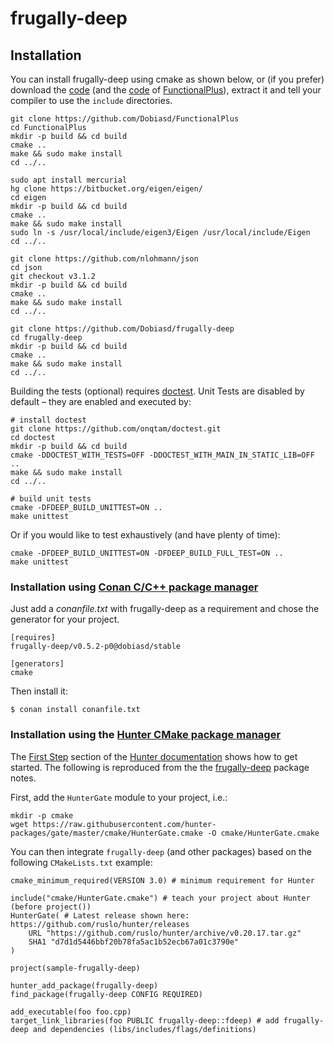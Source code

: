 frugally-deep
=============

Installation
------------

You can install frugally-deep using cmake as shown below, or (if you prefer) download the [code](https://github.com/Dobiasd/frugally-deep/archive/master.zip) (and the [code](https://github.com/Dobiasd/FunctionalPlus/archive/master.zip) of [FunctionalPlus](https://github.com/Dobiasd/FunctionalPlus)), extract it and tell your compiler to use the `include` directories.

```
git clone https://github.com/Dobiasd/FunctionalPlus
cd FunctionalPlus
mkdir -p build && cd build
cmake ..
make && sudo make install
cd ../..

sudo apt install mercurial
hg clone https://bitbucket.org/eigen/eigen/
cd eigen
mkdir -p build && cd build
cmake ..
make && sudo make install
sudo ln -s /usr/local/include/eigen3/Eigen /usr/local/include/Eigen
cd ../..

git clone https://github.com/nlohmann/json
cd json
git checkout v3.1.2
mkdir -p build && cd build
cmake ..
make && sudo make install
cd ../..

git clone https://github.com/Dobiasd/frugally-deep
cd frugally-deep
mkdir -p build && cd build
cmake ..
make && sudo make install
cd ../..
```

Building the tests (optional) requires [doctest](https://github.com/onqtam/doctest). Unit Tests are disabled by default – they are enabled and executed by:

```
# install doctest
git clone https://github.com/onqtam/doctest.git
cd doctest
mkdir -p build && cd build
cmake -DDOCTEST_WITH_TESTS=OFF -DDOCTEST_WITH_MAIN_IN_STATIC_LIB=OFF ..
make && sudo make install
cd ../..

# build unit tests
cmake -DFDEEP_BUILD_UNITTEST=ON ..
make unittest
```

Or if you would like to test exhaustively (and have plenty of time):
```
cmake -DFDEEP_BUILD_UNITTEST=ON -DFDEEP_BUILD_FULL_TEST=ON ..
make unittest
```


### Installation using [Conan C/C++ package manager](https://conan.io)

Just add a *conanfile.txt* with frugally-deep as a requirement and chose the generator for your project.

```
[requires]
frugally-deep/v0.5.2-p0@dobiasd/stable

[generators]
cmake
```

Then install it:

```
$ conan install conanfile.txt
```

### Installation using the [Hunter CMake package manager](https://github.com/ruslo/hunter)

The [First Step](https://docs.hunter.sh/en/latest/quick-start/boost-components.html#first-step) section of the [Hunter documentation](https://docs.hunter.sh/en/latest/index.html) shows how to get started.  The following is reproduced from the the [frugally-deep](https://docs.hunter.sh/en/latest/packages/pkg/frugally-deep.html?highlight=frugally-deep) package notes.

First, add the `HunterGate` module to your project, i.e.:

```
mkdir -p cmake
wget https://raw.githubusercontent.com/hunter-packages/gate/master/cmake/HunterGate.cmake -O cmake/HunterGate.cmake
```

You can then integrate `frugally-deep` (and other packages) based on the following `CMakeLists.txt` example:

```
cmake_minimum_required(VERSION 3.0) # minimum requirement for Hunter

include("cmake/HunterGate.cmake") # teach your project about Hunter (before project())
HunterGate( # Latest release shown here: https://github.com/ruslo/hunter/releases
    URL "https://github.com/ruslo/hunter/archive/v0.20.17.tar.gz"
    SHA1 "d7d1d5446bbf20b78fa5ac1b52ecb67a01c3790e"
)

project(sample-frugally-deep)

hunter_add_package(frugally-deep)
find_package(frugally-deep CONFIG REQUIRED)

add_executable(foo foo.cpp)
target_link_libraries(foo PUBLIC frugally-deep::fdeep) # add frugally-deep and dependencies (libs/includes/flags/definitions)
```
